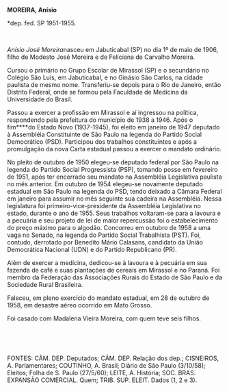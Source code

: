 **MOREIRA, Anísio**

\*dep. fed. SP 1951-1955.

 

*Anísio José Moreira*nasceu em Jabuticabal (SP) no dia 1º de maio de
1906, filho de Modesto José Moreira e de Feliciana de Carvalho Moreira.

Cursou o primário no Grupo Escolar de Mirassol (SP) e o secundário no
Colégio São Luís, em Jabuticabal, e no Ginásio São Carlos, na cidade
paulista de mesmo nome. Transferiu-se depois para o Rio de Janeiro,
então Distrito Federal, onde se formou pela Faculdade de Medicina da
Universidade do Brasil.

Passou a exercer a profissão em Mirassol e aí ingressou na política,
respondendo pela prefeitura do município de 1938 a 1946. Após o
fim****do Estado Novo (1937-1945), foi eleito em janeiro de 1947
deputado à Assembléia Constituinte de São Paulo na legenda do Partido
Social Democrático (PSD). Participou dos trabalhos constituintes e após
a promulgação da nova Carta estadual passou a exercer o mandato
ordinário.

No pleito de outubro de 1950 elegeu-se deputado federal por São Paulo na
legenda do Partido Social Progressista (PSP), tomando posse em fevereiro
de 1951, após ter encerrado seu mandato na Assembléia Legislativa
paulista no mês anterior. Em outubro de 1954 elegeu-se novamente
deputado estadual em São Paulo na legenda do PSD, tendo deixado a Câmara
Federal em janeiro para assumir no mês seguinte sua cadeira na
Assembléia. Nessa legislatura foi primeiro-vice-presidente da Assembléia
Legislativa no estado, durante o ano de 1955. Seus trabalhos voltaram-se
para a lavoura e a pecuária e seu projeto de lei de maior repercussão
foi o estabelecimento do preço máximo para o algodão. Concorreu em
outubro de 1958 a uma vaga no Senado, na legenda do Partido Social
Trabalhista (PST). Foi, contudo, derrotado por Benedito Mário Calasans,
candidato da União Democrática Nacional (UDN) e do Partido Republicano
(PR).

Além de exercer a medicina, dedicou-se à lavoura e à pecuária em sua
fazenda de café e suas plantações de cereais em Mirassol e no Paraná.
Foi membro da Federação das Associações Rurais do Estado de São Paulo e
da Sociedade Rural Brasileira.

Faleceu, em pleno exercício do mandato estadual, em 28 de outubro de
1958, em desastre aéreo ocorrido em Mato Grosso.

Foi casado com Madalena Vieira Moreira, com quem teve seis filhos.

 

 

FONTES: CÂM. DEP. Deputados; CÂM. DEP. Relação dos dep.; CISNEIROS, A.
Parlamentares; COUTINHO, A. Brasil; Diário de São Paulo (3/10/58);
Eleitos; Folha de S. Paulo (27/5/60); LEITE, A. História; SOC. BRAS.
EXPANSÃO COMERCIAL. Quem; TRIB. SUP. ELEIT. Dados (1, 2 e 3).

 
